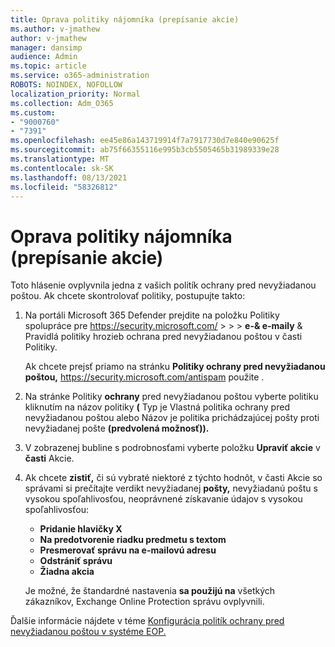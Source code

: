 ```yaml
---
title: Oprava politiky nájomníka (prepísanie akcie)
ms.author: v-jmathew
author: v-jmathew
manager: dansimp
audience: Admin
ms.topic: article
ms.service: o365-administration
ROBOTS: NOINDEX, NOFOLLOW
localization_priority: Normal
ms.collection: Adm_O365
ms.custom:
- "9000760"
- "7391"
ms.openlocfilehash: ee45e86a143719914f7a7917730d7e840e90625f
ms.sourcegitcommit: ab75f66355116e995b3cb5505465b31989339e28
ms.translationtype: MT
ms.contentlocale: sk-SK
ms.lasthandoff: 08/13/2021
ms.locfileid: "58326812"
---
```

# <a name="fix-tenant-policy-action-override"></a>Oprava politiky nájomníka (prepísanie akcie)

Toto hlásenie ovplyvnila jedna z vašich politík ochrany pred nevyžiadanou poštou. Ak chcete skontrolovať politiky, postupujte takto:

1. Na portáli Microsoft 365 Defender prejdite na položku Politiky spolupráce pre <https://security.microsoft.com/>  \>  \>  \> **e-& e-maily** &  Pravidlá politiky hrozieb ochrana pred nevyžiadanou poštou v časti Politiky.

   Ak chcete prejsť priamo na stránku **Politiky ochrany pred nevyžiadanou poštou,** <https://security.microsoft.com/antispam> použite .

2. Na stránke Politiky **ochrany** pred nevyžiadanou poštou vyberte politiku kliknutím na  názov politiky **(**  Typ je Vlastná politika ochrany pred nevyžiadanou poštou alebo Názov je politika prichádzajúcej pošty proti nevyžiadanej pošte **(predvolená možnosť)).**
3. V zobrazenej bubline s podrobnosťami vyberte položku **Upraviť akcie** v **časti** Akcie.
4. Ak chcete **zistiť,** či sú vybraté niektoré z týchto hodnôt,  v časti Akcie so správami si prečítajte verdikt nevyžiadanej **pošty,** nevyžiadanú poštu s vysokou spoľahlivosťou, neoprávnené získavanie údajov s vysokou spoľahlivosťou:
   - **Pridanie hlavičky X**
   - **Na predotvorenie riadku predmetu s textom**
   - **Presmerovať správu na e-mailovú adresu**
   - **Odstrániť správu**
   - **Žiadna akcia**

   Je možné, že štandardné nastavenia **sa použijú na** všetkých zákazníkov, Exchange Online Protection správu ovplyvnili.

Ďalšie informácie nájdete v téme [Konfigurácia politík ochrany pred nevyžiadanou poštou v systéme EOP.](https://docs.microsoft.com/microsoft-365/security/office-365-security/configure-your-spam-filter-policies)

